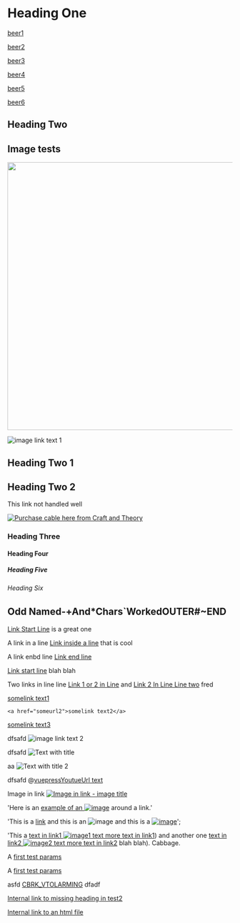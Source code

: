 # Heading One

[beer1](https://www.example.com/path/to/page.html?param1=value1#anchor1)

[beer2](https://www.example.com/path/to/page.html#anchor2?param1=value1)

[beer3](#anchor3?param1=value1)

[beer4](car.md#anchor4?param1=value1)

[beer5](../fred/car.md#anchor5?param1=value1)


[beer6](../fred/car.md#anchor5?param1=value1&param2=value2)

## Heading Two




## Image tests


<img src="../../assets/qgc/setup/sensor/sensor_orientation_set_orientations.jpg" style="width: 600px;"/>
   
![image link text 1](../assets/image_link1.jpg)

## Heading Two 1

## Heading Two 2

This link not handled well

<a href="http://www.craftandtheoryllc.com/telemetry-cable"><img src="../../assets/hardware/telemetry/craft_and_theory_frsky_telemetry_cables.jpg" alt="Purchase cable here from Craft and Theory"></a>


### Heading Three

#### Heading Four

##### Heading Five

###### Heading Six


## Odd Named-+And*Chars`WorkedOUTER#~END

[Link Start Line](#heading-two-2) is a great one

A link in  a line [Link inside a line](#anchor-to_this-page-inside_line) that is cool

A link enbd line [Link end line](#anchor-to_this-page-end-line)

[Link start line](#anchor-to_this-page-start-line) blah blah

Two links in line line [Link 1 or 2 in Line](#anchor--lin1-inlinkto_this-page-end-line) and [Link 2 In Line Line two](#anchor-link2-inlin=to_this-page-end-line2) fred


  <a href="someurl1" title="some title1">somelink text1</a>  
  
    <a href="someurl2">somelink text2</a>  
	
  <a title="some title 3" href="some url3" >somelink text3</a>

 dfsafd ![image link text 2](../assets/image_link2.jpg)

 dfsafd ![Text with title](../assets/image_link2.jpg "title of the link1")


 aa ![Text with title 2](../assets/image_link2.jpg   "title of the link2"   )
 
 dfsafd @[vuepressYoutueUrl text](vuepressYoutueUrl)
  
Image in link  [![Image in link - image title](../assets/image_in_link_imageurl.jpg)](../image_in_link_linkurl.md)

'Here is an [example of an ![image](https://example.com/image.png)](https://example.com) around a link.'

'This is a [link](https://example.com) and this is an ![image](https://example.com/image.png) and this is a [![image](https://example.com/image.png)](https://example.com)';

'This a [text in link1 ![image1 text](https://example.com/image1.png) more text in link1](https://example1.com)) and another one [text in link2 ![image2 text](https://example.com/image2.png) more text in link2](https://example2.com) blah blah). Cabbage.


A [first test params](https://example.com/path/to/resource?param1=value1&param2=value2#anchor)

A [first test params](https://example.com/path/to/resource#secondanchor?paramd1=value1&param2=value2)

asfd [CBRK_VTOLARMING](../advanced_config/parameter_reference.md#CBRK_VTOLARMING) dfadf


[Internal link to missing heading in test2](test2.md#some-unikely-heading)


[Internal link to an html file](ffred.htm;#some-unikely-heading)